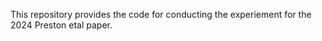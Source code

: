 This repository provides the code for conducting the experiement for the 2024 Preston etal paper. 


